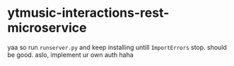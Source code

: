 # ytmusic-interactions-rest-microservice

yaa so run `runserver.py` and keep installing untill `ImportErrors` stop. should be good. aslo, implement ur own auth haha
